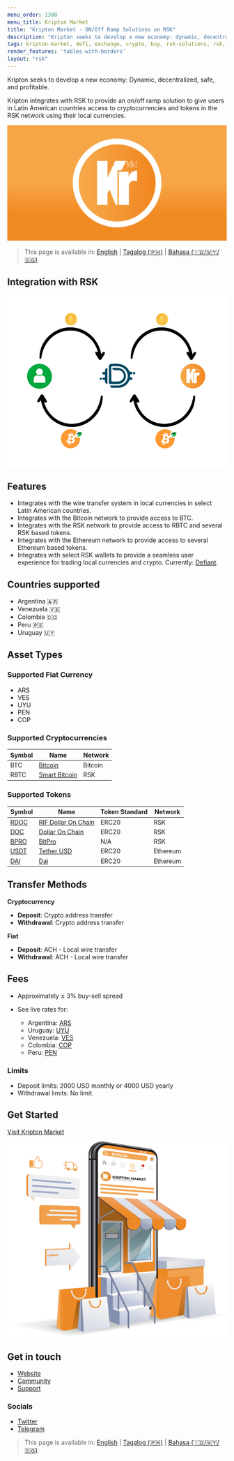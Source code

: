 ```yaml
---
menu_order: 1300
menu_title: Kripton Market
title: "Kripton Market - ON/Off Ramp Solutions on RSK"
description: "Kripton seeks to develop a new economy: dynamic, decentralized, safe and profitable."
tags: kripton-market, defi, exchange, crypto, buy, rsk-solutions, rsk, on-ramp, off-ramp
render_features: 'tables-with-borders'
layout: "rsk"
---
```


Kripton seeks to develop a new economy: Dynamic, decentralized, safe, and profitable.

Kripton integrates with RSK to provide an on/off ramp solution to give users in Latin American countries access to cryptocurrencies and tokens in the RSK network using their local currencies.

![Kripton-banner-image](/assets/img/solutions/kriptonmarket/kripton-banner.jpg)

> This page is available in: [English](/solutions/kriptonmarket/) | [Tagalog (🇵🇭)](/solutions/kriptonmarket/tagalog/) | [Bahasa (🇮🇩/🇲🇾/🇸🇬)](/solutions/kriptonmarket/bahasa)

## Integration with RSK

![Kripton-RSK-Integration](/assets/img/solutions/kriptonmarket/integration-diagram.jpg)

## Features

- Integrates with the wire transfer system in local currencies in select Latin American countries.
- Integrates with the Bitcoin network to provide access to BTC.
- Integrates with the RSK network to provide access to RBTC and several RSK based tokens.
- Integrates with the Ethereum network to provide access to several Ethereum based tokens.
- Integrates with select RSK wallets to provide a seamless user experience for trading local currencies and crypto. Currently: [Defiant](/solutions/defiant/).

## Countries supported

- Argentina 🇦🇷
- Venezuela 🇻🇪
- Colombia 🇨🇴
- Peru 🇵🇪
- Uruguay 🇺🇾

## Asset Types

### Supported Fiat Currency

- ARS
- VES
- UYU
- PEN
- COP

### Supported Cryptocurrencies

| Symbol | Name | Network |
| --- | --- | --- |
| BTC | [Bitcoin](https://bitcoin.org/bitcoin.pdf) | Bitcoin |
| RBTC | [Smart Bitcoin](https://developers.rsk.co/rsk/rbtc/) | RSK |

### Supported Tokens

| Symbol | Name | Token Standard | Network |
| --- | --- | --- | --- |
| [RDOC](https://explorer.rsk.co/address/0x2d919f19d4892381d58edebeca66d5642cef1a1f) | [RIF Dollar On Chain](https://moneyonchain.com/rif-dollar/) | ERC20 | RSK |
| [DOC](https://explorer.rsk.co/address/0x809c4db849948bfa6cb84501e5a7b5c9da8fc555) | [Dollar On Chain](https://moneyonchain.com/doc-bitcoin-stablecoin/) | ERC20 | RSK |
| [BPRO](https://explorer.rsk.co/address/0x440cd83c160de5c96ddb20246815ea44c7abbca8) | [BitPro](https://moneyonchain.com/bpro-income-for-bitcoin-holders/)| N/A | RSK |
| [USDT](https://etherscan.io/token/0xdac17f958d2ee523a2206206994597c13d831ec7) | [Tether USD](https://tether.to/) | ERC20 | Ethereum |
| [DAI](https://etherscan.io/token/0x6b175474e89094c44da98b954eedeac495271d0f) | [Dai](https://makerdao.com/) | ERC20 | Ethereum |

## Transfer Methods

**Cryptocurrency**
- **Deposit**: Crypto address transfer
- **Withdrawal**: Crypto address transfer

**Fiat**
- **Deposit**: ACH - Local wire transfer
- **Withdrawal**: ACH - Local wire transfer

## Fees

- Approximately ± 3% buy-sell spread

- See live rates for:
  - Argentina: [ARS](https://kriptonmarket.com/cotizacion?currency=ars)
  - Uruguay: [UYU](https://kriptonmarket.com/cotizacion?currency=uyu)
  - Venezuela: [VES](https://kriptonmarket.com/cotizacion?currency=bs)
  - Colombia: [COP](https://kriptonmarket.com/cotizacion?currency=col)
  - Peru: [PEN](https://kriptonmarket.com/cotizacion?currency=pen)

### Limits

- Deposit limits: 2000 USD monthly or 4000 USD yearly
- Withdrawal limits: No limit.

## Get Started

[Visit Kripton Market](https://kriptonmarket.com/)

![Kripton Market Store](/assets/img/solutions/kriptonmarket/kripto-store-logo.png)

## Get in touch

- [Website](https://kriptonmarket.com/)
- [Community](https://t.me/kriptonmarket)
- [Support](mailto:info@kriptonmarket.com)

### Socials

- [Twitter](https://twitter.com/Kriptonmarket)
- [Telegram](https://t.me/kriptonmarket)

> This page is available in: [English](/solutions/kriptonmarket/) | [Tagalog (🇵🇭)](/solutions/kriptonmarket/tagalog/) | [Bahasa (🇮🇩/🇲🇾/🇸🇬)](/solutions/kriptonmarket/bahasa)
